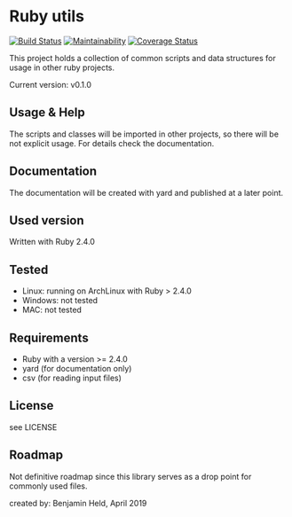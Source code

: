 # Ruby utils
[![Build Status](https://travis-ci.org/SettRaziel/ruby_utils.svg?branch=master)](https://travis-ci.org/SettRaziel/ruby_utils)
[![Maintainability](https://api.codeclimate.com/v1/badges/418567cd132f98b4941c/maintainability)](https://codeclimate.com/github/SettRaziel/ruby_utils/maintainability)
[![Coverage Status](https://coveralls.io/repos/github/SettRaziel/ruby_utils/badge.svg?branch=master)](https://coveralls.io/github/SettRaziel/ruby_utils?branch=master)

This project holds a collection of common scripts and data structures for usage in other ruby projects.

Current version: v0.1.0

## Usage & Help
The scripts and classes will be imported in other projects, so there will be not explicit usage.
For details check the documentation.

## Documentation
The documentation will be created with yard and published at a later point.

## Used version
Written with Ruby 2.4.0

## Tested
* Linux: running on ArchLinux with Ruby > 2.4.0
* Windows: not tested
* MAC: not tested

## Requirements
* Ruby with a version >= 2.4.0
* yard (for documentation only)
* csv (for reading input files)

## License
see LICENSE

## Roadmap
Not definitive roadmap since this library serves as a drop point for commonly used files.

created by: Benjamin Held, April 2019
